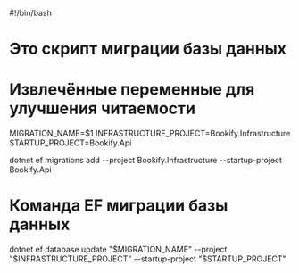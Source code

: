#!/bin/bash

# Это скрипт миграции базы данных

# Извлечённые переменные для улучшения читаемости

MIGRATION_NAME=$1
INFRASTRUCTURE_PROJECT=Bookify.Infrastructure
STARTUP_PROJECT=Bookify.Api

dotnet ef migrations add <MigrationName> --project Bookify.Infrastructure --startup-project Bookify.Api

# Команда EF миграции базы данных

dotnet ef database update "$MIGRATION_NAME" --project "$INFRASTRUCTURE_PROJECT" --startup-project "$STARTUP_PROJECT"